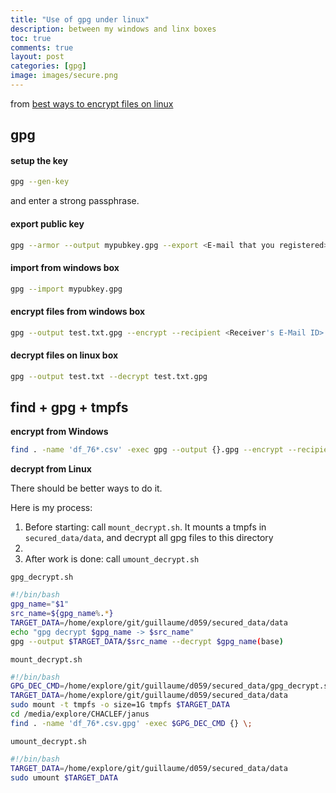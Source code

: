 ```yaml
---
title: "Use of gpg under linux"
description: between my windows and linx boxes
toc: true
comments: true
layout: post
categories: [gpg]
image: images/secure.png
---
```




from [best ways to encrypt files on linux](https://www.fosslinux.com/27018/best-ways-to-encrypt-files-in-linux.htm)



## gpg 

#### setup the key

```bash
gpg --gen-key
```

and enter a strong passphrase.

#### export public key

```bash
gpg --armor --output mypubkey.gpg --export <E-mail that you registered>
```

#### import from windows box

```bash
gpg --import mypubkey.gpg
```



#### encrypt files from windows box

```bash
gpg --output test.txt.gpg --encrypt --recipient <Receiver's E-Mail ID> test.txt
```



#### decrypt files on linux box

```bash
gpg --output test.txt --decrypt test.txt.gpg
```



## find + gpg + tmpfs

**encrypt from Windows**

```bash
find . -name 'df_76*.csv' -exec gpg --output {}.gpg --encrypt --recipient guillaume.ramelet@michelin.com {} \;
```

**decrypt from Linux**

There should be better ways to do it.

Here is my process:

1. Before starting: call `mount_decrypt.sh`. It mounts a tmpfs in `secured_data/data`, and decrypt all gpg files to this directory
2. <work>
3. After work is done: call `umount_decrypt.sh` 



`gpg_decrypt.sh`

```bash
#!/bin/bash
gpg_name="$1"
src_name=${gpg_name%.*}
TARGET_DATA=/home/explore/git/guillaume/d059/secured_data/data
echo "gpg decrypt $gpg_name -> $src_name"
gpg --output $TARGET_DATA/$src_name --decrypt $gpg_name(base)
```

`mount_decrypt.sh`

```bash
#!/bin/bash
GPG_DEC_CMD=/home/explore/git/guillaume/d059/secured_data/gpg_decrypt.sh
TARGET_DATA=/home/explore/git/guillaume/d059/secured_data/data
sudo mount -t tmpfs -o size=1G tmpfs $TARGET_DATA
cd /media/explore/CHACLEF/janus
find . -name 'df_76*.csv.gpg' -exec $GPG_DEC_CMD {} \;
```

`umount_decrypt.sh`

```bash
#!/bin/bash
TARGET_DATA=/home/explore/git/guillaume/d059/secured_data/data
sudo umount $TARGET_DATA
```



